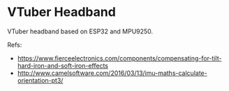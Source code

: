 # VTuber Headband

VTuber headband based on ESP32 and MPU9250.


Refs:

- <https://www.fierceelectronics.com/components/compensating-for-tilt-hard-iron-and-soft-iron-effects>
- <http://www.camelsoftware.com/2016/03/13/imu-maths-calculate-orientation-pt3/>


<!-- vim:set spell spelllang=en,cs: -->
